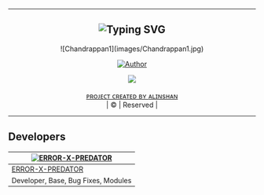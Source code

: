 ----------
<div align="center">
  
## ![Typing SVG](https://readme-typing-svg.herokuapp.com?font=Rockstar-ExtraBold&color=F33A6A&lines=WELCOME+TO+CHANDRAPPAN-AI+REPO)

</div>
  <div align="center">
  
<div align="center">
  <p align="center">
![Chandrappan1](images/Chandrappan1.jpg)
</p>
  <p align="center">
<a href="https://github.com/Alinshan"><img title="Author" src="https://img.shields.io/badge/AUTHOR-ALINSHAN-grey%2Fblue?color=blue&style=for-the-badge&logo=whatsapp">
</p>
  <p align="center"> 
  <a href="https://wa.me/918592068706"><img src="https://img.shields.io/badge/WhatsApp-25D366?style=for-the-badge&logo=whatsapp&logoColor=white" />
</p>
</div>
<p align="center">
ᴘʀᴏᴊᴇᴄᴛ ᴄʀᴇᴀᴛᴇᴅ ʙʏ <a href="https://github.com/Alinshan">ᴀʟɪɴsʜᴀɴ</a>
    <br>
       | © |
        Reserved |
    <br> 
</p>
</div>

----------


## Developers
<div align="center">

[![ERROR-X-PREDATOR](https://github.com/Alinshan.png?size=200)](https://github.com/Alinshan) |
----|
[ERROR-X-PREDATOR](https://github.com/Alinshan) |
Developer, Base, Bug Fixes, Modules|
  </div>
